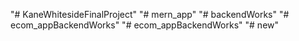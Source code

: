 "# KaneWhitesideFinalProject" 
"# mern_app" 
"# backendWorks" 
"# ecom_appBackendWorks" 
"# ecom_appBackendWorks" 
"# new" 
